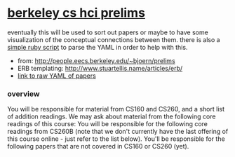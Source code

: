 [berkeley cs hci prelims][view]
===============================

eventually this will be used to sort out papers or maybe to have some
visualization of the conceptual connections between them. there is also a
[simple ruby script](/_/data/parse.rb) to parse the YAML in order to help with
this.

- from: http://people.eecs.berkeley.edu/~bjoern/prelims
- ERB templating: http://www.stuartellis.name/articles/erb/
- [link to raw YAML of papers](/_data/papers.yaml)


### overview

You will be responsible for material from CS160 and CS260, and a short list of
addition readings. We may ask about material from the following core readings
of this course: You will be responsible for the following core readings from
CS260B (note that we don't currently have the last offering of this course
online - just refer to the list below). You'll be responsible for the following
papers that are not covered in CS160 or CS260 (yet).

[view]:https://jeremywrnr.com/hci-prelims/

